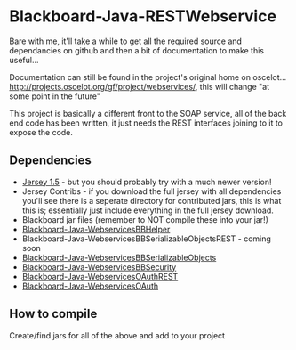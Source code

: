 Blackboard-Java-RESTWebservice
==============================

Bare with me, it'll take a while to get all the required source and dependancies on github and then a bit of documentation to make this useful...

Documentation can still be found in the project's original home on oscelot... http://projects.oscelot.org/gf/project/webservices/, this will change "at some point in the future"

This project is basically a different front to the SOAP service, all of the back end code has been written, it just needs the REST interfaces joining to it to expose the code.

Dependencies
------------

* [Jersey 1.5](https://jersey.java.net/) - but you should probably try with a much newer version!
* Jersey Contribs - if you download the full jersey with all dependencies you'll see there is a seperate directory for contributed jars, this is what this is; essentially just include everything in the full jersey download.
* Blackboard jar files (remember to NOT compile these into your jar!)
* [Blackboard-Java-WebservicesBBHelper](https://github.com/andmar8/Blackboard-Java-WebservicesBBHelper)
* Blackboard-Java-WebservicesBBSerializableObjectsREST - coming soon
* [Blackboard-Java-WebservicesBBSerializableObjects](https://github.com/andmar8/Blackboard-Java-WebservicesBBSerializableObjects)
* [Blackboard-Java-WebservicesBBSecurity](https://github.com/andmar8/Blackboard-Java-WebservicesBBSecurity)
* [Blackboard-Java-WebservicesOAuthREST](https://github.com/andmar8/Blackboard-Java-WebservicesOAuthREST)
* [Blackboard-Java-WebservicesOAuth](https://github.com/andmar8/Blackboard-Java-WebservicesOAuth)

How to compile
--------------

Create/find jars for all of the above and add to your project
